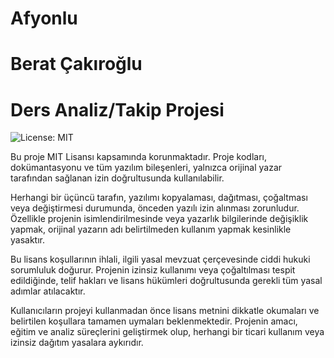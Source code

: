 # Afyonlu 
# Berat Çakıroğlu 
# Ders Analiz/Takip Projesi

![License: MIT](https://img.shields.io/badge/License-MIT-yellow.svg)

Bu proje MIT Lisansı kapsamında korunmaktadır. Proje kodları, dokümantasyonu ve tüm yazılım bileşenleri, yalnızca orijinal yazar tarafından sağlanan izin doğrultusunda kullanılabilir.  

Herhangi bir üçüncü tarafın, yazılımı kopyalaması, dağıtması, çoğaltması veya değiştirmesi durumunda, önceden yazılı izin alınması zorunludur. Özellikle projenin isimlendirilmesinde veya yazarlık bilgilerinde değişiklik yapmak, orijinal yazarın adı belirtilmeden kullanım yapmak kesinlikle yasaktır.  

Bu lisans koşullarının ihlali, ilgili yasal mevzuat çerçevesinde ciddi hukuki sorumluluk doğurur. Projenin izinsiz kullanımı veya çoğaltılması tespit edildiğinde, telif hakları ve lisans hükümleri doğrultusunda gerekli tüm yasal adımlar atılacaktır.  

Kullanıcıların projeyi kullanmadan önce lisans metnini dikkatle okumaları ve belirtilen koşullara tamamen uymaları beklenmektedir. Projenin amacı, eğitim ve analiz süreçlerini geliştirmek olup, herhangi bir ticari kullanım veya izinsiz dağıtım yasalara aykırıdır.
